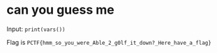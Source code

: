 # can you guess me

Input: `print(vars())`

Flag is `PCTF{hmm_so_you_were_Able_2_g0lf_it_down?_Here_have_a_flag}`
